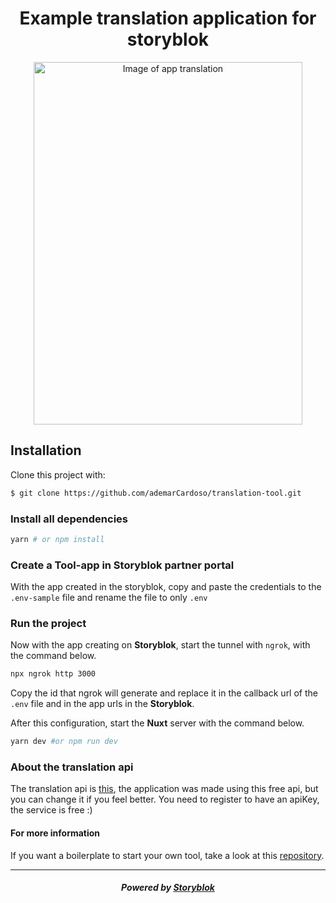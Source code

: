 <p align="center">
  <h1 align="center">Example translation application for storyblok</h1>
</p>

<center><img width="430" height="580" src="https://a.storyblok.com/f/74682/684x1086/03dc555c9b/screen-shot-2020-05-29-at-10-06-19.png" title="Image of app translation"/></center>

## Installation

Clone this project with:

```bash
$ git clone https://github.com/ademarCardoso/translation-tool.git
```

### Install all dependencies
```bash
yarn # or npm install
```

### Create a Tool-app in Storyblok partner portal

With the app created in the storyblok, copy and paste the credentials to the `.env-sample` file and rename the file to only `.env`

### Run the project
Now with the app creating on **Storyblok**, start the tunnel with `ngrok`, with the command below.

```bash
npx ngrok http 3000
```

Copy the id that ngrok will generate and replace it in the callback url of the `.env` file and in the app urls in the **Storyblok**.

After this configuration, start the **Nuxt** server with the command below.

```bash
yarn dev #or npm run dev
```

### About the translation api
The translation api is [this](https://english.api.rakuten.net/systran/api/systran-io-translation-and-nlp?endpoint=568bd090e4b0e203818a59f0), the application was made using this free api, but you can change it if you feel better.
You need to register to have an apiKey, the service is free :)

#### For more information
If you want a boilerplate to start your own tool, take a look at this [repository](https://github.com/storyblok/storyblok-tool-example).


---

<p align="center">
  <h5 align="center">Powered by <a href="https://www.storyblok.com/" title="link to the Storyblok website">Storyblok</a></h5>
</p>